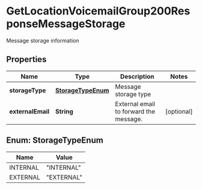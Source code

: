 

# GetLocationVoicemailGroup200ResponseMessageStorage

Message storage information

## Properties

| Name | Type | Description | Notes |
|------------ | ------------- | ------------- | -------------|
|**storageType** | [**StorageTypeEnum**](#StorageTypeEnum) | Message storage type |  |
|**externalEmail** | **String** | External email to forward the message. |  [optional] |



## Enum: StorageTypeEnum

| Name | Value |
|---- | -----|
| INTERNAL | &quot;INTERNAL&quot; |
| EXTERNAL | &quot;EXTERNAL&quot; |



